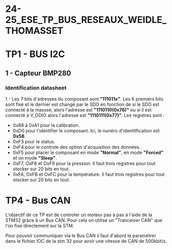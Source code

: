 # 24-25_ESE_TP_BUS_RESEAUX_WEIDLE_THOMASSET

# TP1 - BUS I2C
## 1 - Capteur BMP280
### Identification datasheet
1 - 
Les 7 bits d'adresses du composant sont **"111011x"**. Les 6 premiers bits sont fixé et le dernier est changé par le SDO en fonction de si le SDO est connecté à la massse, alors l'adresse est **"1110110(0x76)"** ou si il est connecté à V_DDIO alors l'adresse est **"1110111(0x77)"**.
Les registres sont : 
- 0x88 à 0xA1 pour la calibration.
- 0xD0 pour l'identifier le composant. Ici, le nunéro d'identitfication est **0x58**.
- 0xF3 pour le status.
- 0xF4 pour le controle des option d'acquisition des données.
- 0xF5 pour placer le composant en mode **"Normal"**, en mode **"Forced"** et on mode **"Sleep"**.
- 0xF7, OxF8 et OxF9 pour la pression. Il faut trois registres pour tout stocker sur 20 bits en tout. 
- 0xFA, OxFB et OxFC pour la température. Il faut trois registres pour tout stocker sur 20 bits en tout.

# TP4 - Bus CAN 
L'objectif de ce TP est de controler un moteur pas à pas à l'aide de la STM32 grâce à un Bus CAN.
Pour cela on utilise un "Tranceiver CAN" que l'on fixe directement sur la STM.

Pour pouvoir communiquer via le Bus CAN il faut d'abord le paramétrer dans le fichier IOC de la stm 32 pour avoir une vitesse de CAN de 500kbit/s.
